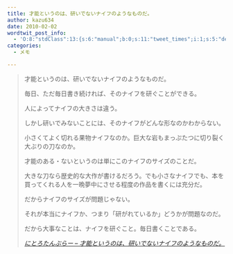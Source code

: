 ```yaml
---
title: 才能というのは、研いでないナイフのようなものだ。
author: kazu634
date: 2010-02-02
wordtwit_post_info:
  - 'O:8:"stdClass":13:{s:6:"manual";b:0;s:11:"tweet_times";i:1;s:5:"delay";i:0;s:7:"enabled";i:1;s:10:"separation";s:2:"60";s:7:"version";s:3:"3.7";s:14:"tweet_template";b:0;s:6:"status";i:2;s:6:"result";a:0:{}s:13:"tweet_counter";i:2;s:13:"tweet_log_ids";a:1:{i:0;i:5097;}s:9:"hash_tags";a:0:{}s:8:"accounts";a:1:{i:0;s:7:"kazu634";}}'
categories:
  - メモ

---
```

<div class="section">
<blockquote title="にとろたんぶらー - 才能というのは、研いでないナイフのようなものだ。" cite="http://nitro-idiot.tumblr.com/post/365166270">
<p>
      才能というのは、研いでないナイフのようなものだ。
</p>
    
<p>
      毎日、ただ毎日書き続ければ、そのナイフを研ぐことができる。
</p>
    
<p>
</p>
    
<p>
      人によってナイフの大きさは違う。
</p>
    
<p>
      しかし研いでみないことには、そのナイフがどんな形なのかわからない。
</p>
    
<p>
      小さくてよく切れる果物ナイフなのか。巨大な岩もまっぷたつに切り裂く大ぶりの刀なのか。
</p>
    
<p>
</p>
    
<p>
      才能のある・ないというのは単にこのナイフのサイズのことだ。
</p>
    
<p>
      大きな刀なら歴史的な大作が書けるだろう。でも小さなナイフでも、本を買ってくれる人を一晩夢中にさせる程度の作品を書くには充分だ。
</p>
    
<p>
</p>
    
<p>
      だからナイフのサイズが問題じゃない。
</p>
    
<p>
      それが本当にナイフか、つまり「研がれているか」どうかが問題なのだ。
</p>
    
<p>
</p>
    
<p>
      だから大事なことは、ナイフを研ぐこと。毎日書くことである。
</p>
    
<p>
<cite><a href="http://nitro-idiot.tumblr.com/post/365166270" onclick="__gaTracker('send', 'event', 'outbound-article', 'http://nitro-idiot.tumblr.com/post/365166270', 'にとろたんぶらー &#8211; 才能というのは、研いでないナイフのようなものだ。');" target="_blank">にとろたんぶらー &#8211; 才能というのは、研いでないナイフのようなものだ。</a></cite>
</p>
</blockquote>
</div>
